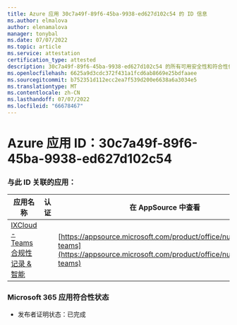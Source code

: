 ```yaml
---
title: Azure 应用 30c7a49f-89f6-45ba-9938-ed627d102c54 的 ID 信息
ms.author: elmalova
author: elenamalova
manager: tonybal
ms.date: 07/07/2022
ms.topic: article
ms.service: attestation
certification_type: attested
description: 30c7a49f-89f6-45ba-9938-ed627d102c54 的所有可用安全性和符合性信息信息。
ms.openlocfilehash: 6625a9d3cdc372f431a1fcd6ab8669e25bdfaaee
ms.sourcegitcommit: b752351d112ecc2ea7f539d200e6638a6a3034e5
ms.translationtype: MT
ms.contentlocale: zh-CN
ms.lasthandoff: 07/07/2022
ms.locfileid: "66678467"
---
```

# <a name="azure-app-id-30c7a49f-89f6-45ba-9938-ed627d102c54"></a>Azure 应用 ID：30c7a49f-89f6-45ba-9938-ed627d102c54


### <a name="apps-associated-with-this-id"></a>与此 ID 关联的应用：
| **应用名称** | **认证** | **在 AppSource 中查看** |
|--------------|---------------|-----------------------|
| [IXCloud - Teams 合规性记录 &amp; 智能](../forward/numonix.nmx-teams.md) |  | [https://appsource.microsoft.com/product/office/numonix.nmx-teams](https://appsource.microsoft.com/product/office/numonix.nmx-teams) |

### <a name="microsoft-365-app-compliance-status"></a>Microsoft 365 应用符合性状态
- 发布者证明状态：已完成

